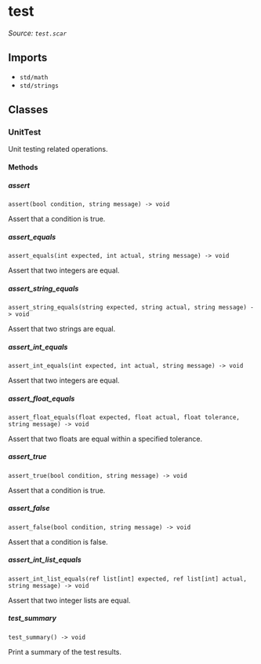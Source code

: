 # test

*Source: `test.scar`*

## Imports

- `std/math`
- `std/strings`

## Classes

### UnitTest

Unit testing related operations.

#### Methods

##### assert

`assert(bool condition, string message) -> void`

Assert that a condition is true.

##### assert_equals

`assert_equals(int expected, int actual, string message) -> void`

Assert that two integers are equal.

##### assert_string_equals

`assert_string_equals(string expected, string actual, string message) -> void`

Assert that two strings are equal.

##### assert_int_equals

`assert_int_equals(int expected, int actual, string message) -> void`

Assert that two integers are equal.

##### assert_float_equals

`assert_float_equals(float expected, float actual, float tolerance, string message) -> void`

Assert that two floats are equal within a specified tolerance.

##### assert_true

`assert_true(bool condition, string message) -> void`

Assert that a condition is true.

##### assert_false

`assert_false(bool condition, string message) -> void`

Assert that a condition is false.

##### assert_int_list_equals

`assert_int_list_equals(ref list[int] expected, ref list[int] actual, string message) -> void`

Assert that two integer lists are equal.

##### test_summary

`test_summary() -> void`

Print a summary of the test results.


